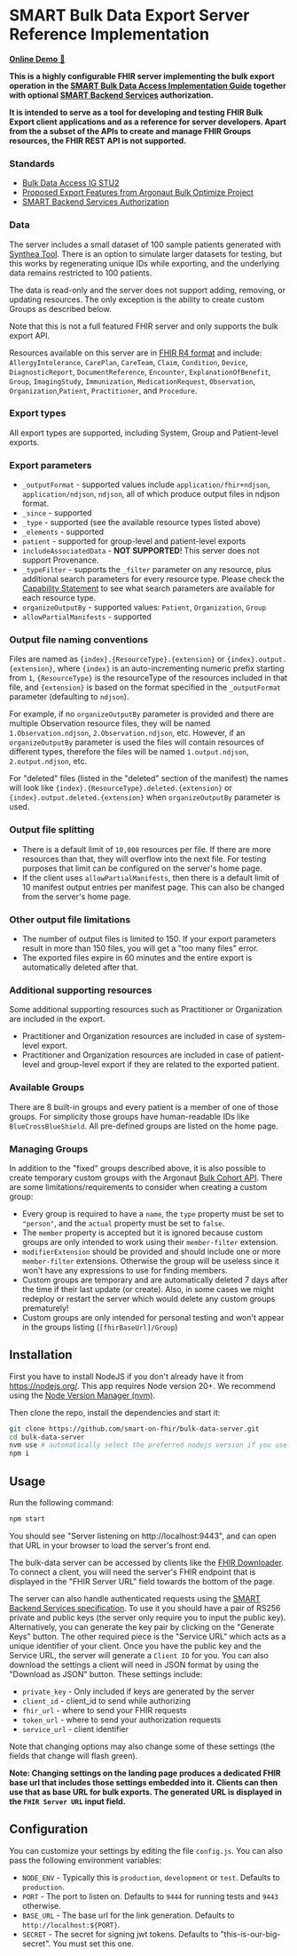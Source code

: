# SMART Bulk Data Export Server Reference Implementation

<a href="https://bulk-data.smarthealthit.org" target="_blank">**Online Demo** 🔗</a>

**This is a highly configurable FHIR server implementing the bulk export operation in the [SMART Bulk Data Access Implementation Guide](https://hl7.org/fhir/uv/bulkdata/) together with optional [SMART Backend Services](https://www.hl7.org/fhir/smart-app-launch/backend-services.html) authorization.**

**It is intended to serve as a tool for developing and testing FHIR Bulk Export client applications and as a reference for server developers. Apart from the a subset of the APIs to create and manage FHIR Groups resources, the FHIR REST API is not supported.**

### Standards

- [Bulk Data Access IG STU2](https://hl7.org/fhir/uv/bulkdata/STU2/)
- [Proposed Export Features from Argonaut Bulk Optimize Project](https://build.fhir.org/ig/HL7/bulk-data/branches/argo24/export.html)
- [SMART Backend Services Authorization](https://www.hl7.org/fhir/smart-app-launch/backend-services.html)

### Data
The server includes a small dataset of 100 sample patients generated with [Synthea Tool](https://github.com/synthetichealth/synthea/wiki/Basic-Setup-and-Running). There is an option  to simulate larger datasets for testing, but this works by regenerating unique IDs while exporting, and the underlying data remains restricted to 100 patients. 

The data is read-only and the server does not support adding, removing, or updating resources. The only exception is the ability to create custom Groups as described below.

Note that this is not a full featured FHIR server and only supports the bulk export API.

Resources available on this server are in [FHIR R4 format](https://hl7.org/fhir/R4/resourcelist.html) and include: `AllergyIntolerance`, `CarePlan`, `CareTeam`, `Claim`, `Condition`, `Device`, `DiagnosticReport`, `DocumentReference`, `Encounter`, `ExplanationOfBenefit`, `Group`, `ImagingStudy`, `Immunization`, `MedicationRequest`, `Observation`, `Organization`,`Patient`, `Practitioner`, and `Procedure`.

### Export types
All export types are supported, including System, Group and Patient-level exports.

### Export parameters
- `_outputFormat` - supported values include `application/fhir+ndjson`, `application/ndjson`, `ndjson`, all of which produce output files in ndjson format.
- `_since` - supported
- `_type` - supported (see the available resource types listed above)
- `_elements` - supported
- `patient` - supported for group-level and patient-level exports
- `includeAssociatedData` - **NOT SUPPORTED**! This server does not support Provenance.
- `_typeFilter` - supports the `_filter` parameter on any resource, plus additional search parameters for every resource type. Please check the [Capability Statement](https://bulk-data.smarthealthit.org/fhir/metadata) to see what search parameters are available for each resource type.
- `organizeOutputBy` - supported values: `Patient`, `Organization`, `Group`
- `allowPartialManifests` - supported

### Output file naming conventions
Files are named as `{index}.{ResourceType}.{extension}` or `{index}.output.{extension}`, where `{index}` is an auto-incrementing numeric prefix starting from `1`, `{ResourceType}` is the resourceType of the resources included in that file, and `{extension}` is based on the format  specified in the `_outputFormat` parameter (defaulting to `ndjson`).

For example, if no `organizeOutputBy` parameter is provided and there are multiple Observation resource files, they will be named `1.Observation.ndjson`, `2.Observation.ndjson`, etc. However, if an `organizeOutputBy` parameter is used the files will contain resources of different types, therefore the files will be named `1.output.ndjson`, `2.output.ndjson`, etc.

For "deleted" files (listed in the "deleted" section of the manifest) the names will look like `{index}.{ResourceType}.deleted.{extension}` or `{index}.output.deleted.{extension}` when `organizeOutputBy` parameter is used.

### Output file splitting
- There is a default limit of `10,000` resources per file. If there are more resources than that, they will overflow into the next file. For testing purposes that limit can be configured on the server's home page.
- If the client uses `allowPartialManifests`, then there is a default limit of 10 manifest output entries per manifest page. This can also be changed from the server's home page.

### Other output file limitations
- The number of output files is limited to 150. If your export parameters result in more than 150 files, you will get a "too many files" error.
- The exported files expire in 60 minutes and the entire export is automatically deleted after that.

### Additional supporting resources
Some additional supporting resources such as Practitioner or Organization are included in the export.
- Practitioner and Organization resources are included in case of system-level export.
- Practitioner and Organization resources are included in case of patient-level and group-level export if they are related to the exported patient.

### Available Groups
There are 8 built-in groups and every patient is a member of one of those groups. For simplicity those groups have human-readable IDs like `BlueCrossBlueShield`. All pre-defined groups are listed on the home page.

### Managing Groups
In addition to the "fixed" groups described above, it is also possible to create temporary custom groups with the Argonaut [Bulk Cohort API](https://build.fhir.org/ig/HL7/bulk-data/branches/argo24/group.html#bulk-cohort-api). There are some limitations/requirements to consider when creating a custom group:
- Every group is required to have a `name`, the `type` property must be set to `"person"`, and the `actual` property must be set to `false`.
- The `member` property is accepted but it is ignored because custom groups are only intended to work using their `member-filter` extension.
- `modifierExtension` should be provided and should include one or more `member-filter` extensions. Otherwise the group will be useless since it won't have any expressions to use for finding members.
- Custom groups are temporary and are automatically deleted 7 days after the time if their last update (or create). Also, in some cases we might redeploy or restart the server which would delete any custom groups prematurely!
- Custom groups are only intended for personal testing and won't appear in the groups listing (`[fhirBaseUrl]/Group`)

## Installation
First you have to install NodeJS if you don't already have it from https://nodejs.org/. This app requires Node version 20+. We recommend using the [Node Version Manager (nvm)](https://github.com/creationix/nvm).

Then clone the repo, install the dependencies and start it:

```sh
git clone https://github.com/smart-on-fhir/bulk-data-server.git
cd bulk-data-server
nvm use # automatically select the preferred nodejs version if you use nvm
npm i
```

## Usage

Run the following command:
```sh
npm start
```
You should see "Server listening on http://localhost:9443", and can open that URL in your browser to load the server's front end.

The bulk-data server can be accessed by clients like the [FHIR Downloader](https://github.com/smart-on-fhir/sample-apps-stu3/tree/master/fhir-downloader). To connect a client, you will need the server's FHIR endpoint that is displayed in the "FHIR Server URL" field towards the bottom of the page.

The server can also handle authenticated requests using the [SMART Backend Services specification](http://docs.smarthealthit.org/authorization/backend-services/). To use it you should have a pair of RS256 private and public keys (the server only require you to input the public key). Alternatively, you can generate the key pair by clicking on the "Generate Keys" button. The other required piece is the "Service URL" which acts as a unique identifier of your client. Once you have the public key and the Service URL, the server will generate a `Client ID` for you. You can also download the settings a client will need in JSON format by using the "Download as JSON" button. These settings include:
- `private_key` - Only included if keys are generated by the server
- `client_id` - client_id to send while authorizing
- `fhir_url` - where to send your FHIR requests
- `token_url` - where to send your authorization requests
- `service_url` - client identifier

Note that changing options may also change some of these settings (the fields that change will flash green).

**Note: Changing settings on the landing page produces a dedicated FHIR base url that includes those settings embedded into it. Clients can then use that as base URL for bulk exports. The generated URL is displayed in the `FHIR Server URL` input field.**

## Configuration

You can customize your settings by editing the file `config.js`. You can also pass the following environment variables:

- `NODE_ENV` - Typically this is `production`, `development` or `test`. Defaults to `production`.
- `PORT` - The port to listen on. Defaults to `9444` for running tests and `9443` otherwise.
- `BASE_URL` - The base url for the link generation. Defaults to `http://localhost:${PORT}`.
- `SECRET` - The secret for signing jwt tokens. Defaults to "this-is-our-big-secret". You must set this one.

